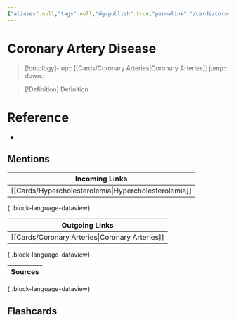 ```yaml
---
{"aliases":null,"tags":null,"dg-publish":true,"permalink":"/cards/coronary-artery-disease/","dgPassFrontmatter":true}
---
```


# Coronary Artery Disease

> [!ontology]-
> up:: [[Cards/Coronary Arteries\|Coronary Arteries]]
> jump:: 
> down:: 

> [!Definition] Definition

# Reference

- 

## Mentions

| Incoming Links                                          |
| ------------------------------------------------------- |
| [[Cards/Hypercholesterolemia\|Hypercholesterolemia]] |

{ .block-language-dataview}

| Outgoing Links                                    |
| ------------------------------------------------- |
| [[Cards/Coronary Arteries\|Coronary Arteries]] |

{ .block-language-dataview}

| Sources |
| ------- |

{ .block-language-dataview}

## Flashcards